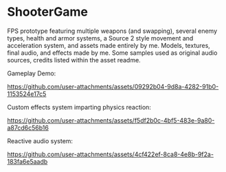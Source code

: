 # ShooterGame

FPS prototype featuring multiple weapons (and swapping), several enemy types, health and armor systems, a Source 2 style movement and acceleration system, and assets made entirely by me.
Models, textures, final audio, and effects made by me. Some samples used as original audio sources, credits listed within the asset readme.

Gameplay Demo:

https://github.com/user-attachments/assets/09292b04-9d8a-4282-91b0-1153524e17c5


Custom effects system imparting physics reaction:

https://github.com/user-attachments/assets/f5df2b0c-4bf5-483e-9a80-a87cd6c56b16


Reactive audio system:

https://github.com/user-attachments/assets/4cf422ef-8ca8-4e8b-9f2a-183fa6e5aadb

